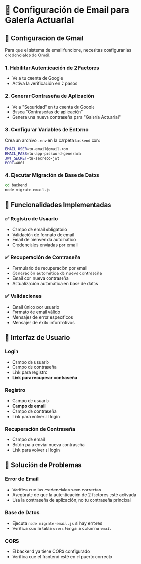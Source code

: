 # 📧 Configuración de Email para Galería Actuarial

## 🔐 Configuración de Gmail

Para que el sistema de email funcione, necesitas configurar las credenciales de Gmail:

### 1. Habilitar Autenticación de 2 Factores
- Ve a tu cuenta de Google
- Activa la verificación en 2 pasos

### 2. Generar Contraseña de Aplicación
- Ve a "Seguridad" en tu cuenta de Google
- Busca "Contraseñas de aplicación"
- Genera una nueva contraseña para "Galería Actuarial"

### 3. Configurar Variables de Entorno
Crea un archivo `.env` en la carpeta `backend` con:

```bash
EMAIL_USER=tu-email@gmail.com
EMAIL_PASS=tu-app-password-generada
JWT_SECRET=tu-secreto-jwt
PORT=4001
```

### 4. Ejecutar Migración de Base de Datos
```bash
cd backend
node migrate-email.js
```

## 🚀 Funcionalidades Implementadas

### ✅ Registro de Usuario
- Campo de email obligatorio
- Validación de formato de email
- Email de bienvenida automático
- Credenciales enviadas por email

### ✅ Recuperación de Contraseña
- Formulario de recuperación por email
- Generación automática de nueva contraseña
- Email con nueva contraseña
- Actualización automática en base de datos

### ✅ Validaciones
- Email único por usuario
- Formato de email válido
- Mensajes de error específicos
- Mensajes de éxito informativos

## 📱 Interfaz de Usuario

### Login
- Campo de usuario
- Campo de contraseña
- Link para registro
- **Link para recuperar contraseña**

### Registro
- Campo de usuario
- **Campo de email**
- Campo de contraseña
- Link para volver al login

### Recuperación de Contraseña
- Campo de email
- Botón para enviar nueva contraseña
- Link para volver al login

## 🔧 Solución de Problemas

### Error de Email
- Verifica que las credenciales sean correctas
- Asegúrate de que la autenticación de 2 factores esté activada
- Usa la contraseña de aplicación, no tu contraseña principal

### Base de Datos
- Ejecuta `node migrate-email.js` si hay errores
- Verifica que la tabla `users` tenga la columna `email`

### CORS
- El backend ya tiene CORS configurado
- Verifica que el frontend esté en el puerto correcto 